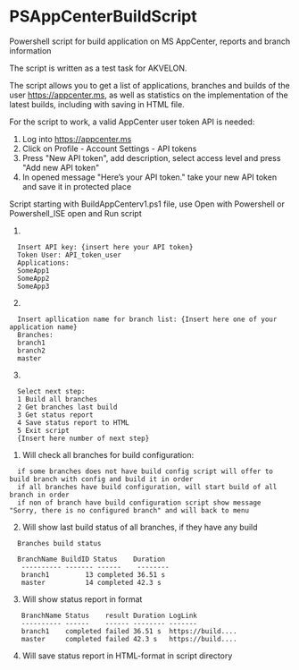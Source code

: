 # PSAppCenterBuildScript
Powershell script for build application on MS AppCenter, reports and branch information

The script is written as a test task for AKVELON.

The script allows you to get a list of applications, branches and builds of the user
https://appcenter.ms, as well as statistics on the implementation of the latest builds, including
with saving in HTML file.

For the script to work, a valid AppCenter user token API is needed:
1. Log into https://appcenter.ms
2. Click on Profile - Account Settings - API tokens
3. Press "New API token", add description, select access level and press "Add new API token"
4. In opened message "Here’s your API token." take your new API token and save it in protected place

Script starting with BuildAppCenterv1.ps1 file, use Open with Powershell or Powershell_ISE open and Run script

1.
```
  Insert API key: {insert here your API token}
  Token User: API_token_user
  Applications:
  SomeApp1
  SomeApp2
  SomeApp3
```
2.
```
  Insert apllication name for branch list: {Insert here one of your application name}
  Branches:
  branch1
  branch2
  master
```
3.
```
  Select next step:
  1 Build all branches
  2 Get branches last build
  3 Get status report
  4 Save status report to HTML
  5 Exit script
  {Insert here number of next step}
```

1. Will check all branches for build configuration:
```
  if some branches does not have build config script will offer to build branch with config and build it in order
  if all branches have build configuration, will start build of all branch in order
  if non of branch have build configuration script show message "Sorry, there is no configured branch" and will back to menu
```
2. Will show last build status of all branches, if they have any build
```
  Branches build status

  BranchName BuildID Status    Duration
   ---------- ------- ------    --------
   branch1         13 completed 36.51 s 
   master          14 completed 42.3 s 
```
3. Will show status report in format
```
   BranchName Status    result Duration LogLink                                                                                                                                                  
   ---------- ------    ------ -------- -------                                                                                                                                                 
   branch1    completed failed 36.51 s  https://build....
   master     completed failed 42.3 s   https://build....
```   
4. Will save status report in HTML-format in script directory
